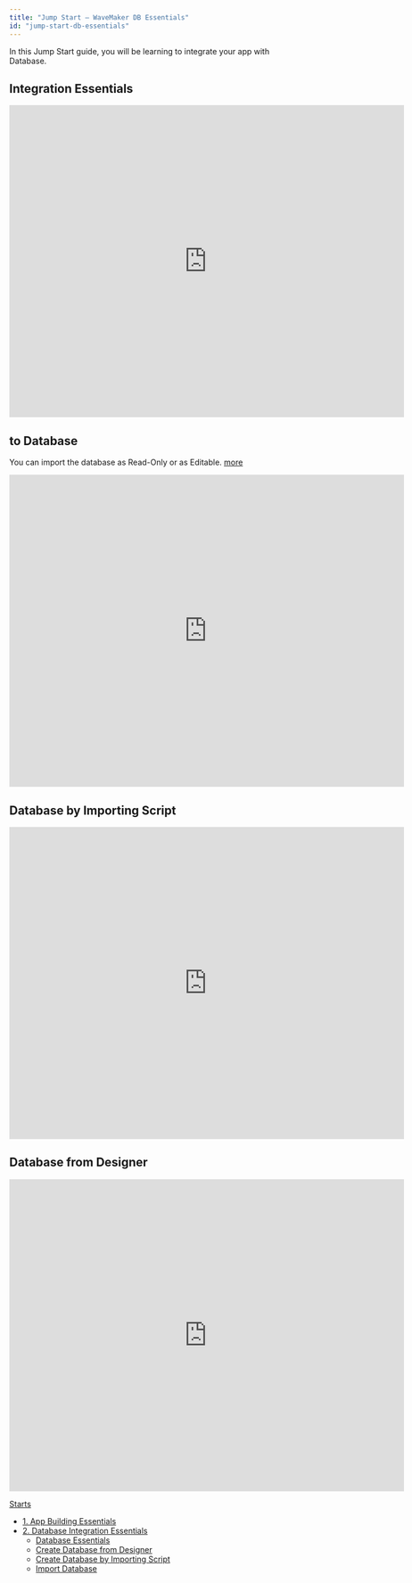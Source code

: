 ```yaml
---
title: "Jump Start – WaveMaker DB Essentials"
id: "jump-start-db-essentials"
---
```


In this Jump Start guide, you will be learning to integrate your app with Database.

## Integration Essentials

<iframe width="708" height="560" src="https://docs.google.com/presentation/d/e/2PACX-1vQEu_5htFSNeh8gmqnt8QznLrnRaC-CUG2Zgpou9XTKIinQdGT5IcgU6aXJvhx9XfqfI3asEoqrMGAW/embed?start=false&amp;loop=false&amp;delayms=3000" frameborder="0" allowfullscreen="allowfullscreen" mozallowfullscreen="mozallowfullscreen" webkitallowfullscreen="webkitallowfullscreen"></iframe>

## to Database

You can import the database as Read-Only or as Editable. [more](/learn/app-development/services/database-services/database-schema-import-modes/)

<iframe width="708" height="560" src="https://docs.google.com/presentation/d/e/2PACX-1vRCZXrfHQzWLfO66kMDbcINgjPZLviBm9uJiyxgKtrjS61kDpkFkMAQK1SVAwqdtiFNftnlSOWPzLlD/embed?start=false&amp;loop=false&amp;delayms=3000" frameborder="0" allowfullscreen="allowfullscreen" mozallowfullscreen="mozallowfullscreen" webkitallowfullscreen="webkitallowfullscreen"></iframe>

## Database by Importing Script

<iframe width="708" height="560" src="https://docs.google.com/presentation/d/e/2PACX-1vQJ-j5KYsWAxuD85HpfOdasnlShiyqs343HegTMBaF7FHvL4H7bTVaEKV7HmXeMprrNix0vcO9l2LPF/embed?start=false&amp;loop=false&amp;delayms=3000" frameborder="0" allowfullscreen="allowfullscreen" mozallowfullscreen="mozallowfullscreen" webkitallowfullscreen="webkitallowfullscreen"></iframe>

## Database from Designer

<iframe width="708" height="560" src="https://docs.google.com/presentation/d/e/2PACX-1vSj6saQsgOFLy7j-x600qT1H_joBoYw3WbSIfzEDSclOBtFDMTIYcbN0O11po87XkE9CETh23JcOyAK/embed?start=false&amp;loop=false&amp;delayms=3000" frameborder="0" allowfullscreen="allowfullscreen" mozallowfullscreen="mozallowfullscreen" webkitallowfullscreen="webkitallowfullscreen"></iframe>

[Starts](/learn/tutorials/)

- [1\. App Building Essentials](/learn/jump-start/jump-start-app-essentials/)
- [2\. Database Integration Essentials](#)
    - [Database Essentials](#essentials)
    - [Create Database from Designer](#designer)
    - [Create Database by Importing Script](#script)
    - [Import Database](#connect)
